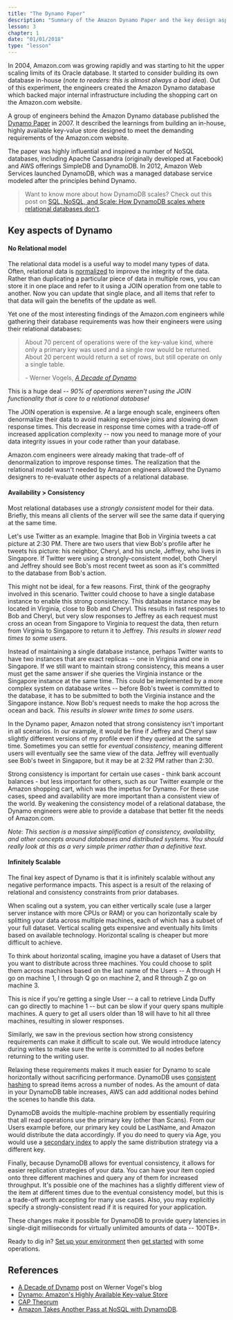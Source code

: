 ```yaml
---
title: "The Dynamo Paper"
description: "Summary of the Amazon Dynamo Paper and the key design aspects behind DynamoDB."
lesson: 3
chapter: 1
date: "01/01/2018"
type: "lesson"
---
```


In 2004, Amazon.com was growing rapidly and was starting to hit the upper scaling limits of its Oracle database. It started to consider building its own database in-house (_note to readers: this is almost always a bad idea_).  Out of this experiment, the engineers created the Amazon Dynamo database which backed major internal infrastructure including the shopping cart on the Amazon.com website. 

A group of engineers behind the Amazon Dynamo database published the [Dynamo Paper](http://www.allthingsdistributed.com/files/amazon-dynamo-sosp2007.pdf) in 2007. It described the learnings from building an in-house, highly available key-value store designed to meet the demanding requirements of the Amazon.com website.

The paper was highly influential and inspired a number of NoSQL databases, including Apache Cassandra (originally developed at Facebook) and AWS offerings SimpleDB and DynamoDB. In 2012, Amazon Web Services launched DynamoDB, which was a managed database service modeled after the principles behind Dynamo.

> Want to know more about how DynamoDB scales? Check out this post on [SQL, NoSQL, and Scale: How DynamoDB scales where relational databases don't](https://www.alexdebrie.com/posts/dynamodb-no-bad-queries/).

## Key aspects of Dynamo

#### No Relational model

The relational data model is a useful way to model many types of data. Often, relational data is [normalized](https://en.wikipedia.org/wiki/Database_normalization) to improve the integrity of the data. Rather than duplicating a particular piece of data in multiple rows, you can store it in one place and refer to it using a JOIN operation from one table to another. Now you can update that single place, and all items that refer to that data will gain the benefits of the update as well.

Yet one of the most interesting findings of the Amazon.com engineers while gathering their database requirements was how their engineers were using their relational databases:

> About 70 percent of operations were of the key-value kind, where only a primary key was used and a single row would be returned. About 20 percent would return a set of rows, but still operate on only a single table.
> 
> \- Werner Vogels, [_A Decade of Dynamo_](http://www.allthingsdistributed.com/2017/10/a-decade-of-dynamo.html)

This is a huge deal -- *90% of operations weren't using the JOIN functionality that is core to a relational database!* 

The JOIN operation is expensive. At a large enough scale, engineers often denormalize their data to avoid making expensive joins and slowing down response times. This decrease in response time comes with a trade-off of increased application complexity -- now you need to manage more of your data integrity issues in your code rather than your database.

Amazon.com engineers were already making that trade-off of denormalization to improve response times. The realization that the relational model wasn't needed by Amazon engineers allowed the Dynamo designers to re-evaluate other aspects of a relational database.

#### Availability > Consistency

Most relational databases use a _strongly consistent_ model for their data. Briefly, this means all clients of the server will see the same data if querying at the same time. 

Let's use Twitter as an example. Imagine that Bob in Virginia tweets a cat picture at 2:30 PM. There are two users that view Bob's profile after he tweets his picture: his neighbor, Cheryl, and his uncle, Jeffrey, who lives in Singapore. If Twitter were using a strongly-consistent model, both Cheryl and Jeffrey should see Bob's most recent tweet as soon as it's committed to the database from Bob's action.

This might not be ideal, for a few reasons. First, think of the geography involved in this scenario. Twitter could choose to have a single database instance to enable this strong consistency. This database instance may be located in Virginia, close to Bob and Cheryl. This results in fast responses to Bob and Cheryl, but very slow responses to Jeffrey as each request must cross an ocean from Singapore to Virginia to request the data, then return from Virginia to Singapore to return it to Jeffrey. _This results in slower read times to some users_.

Instead of maintaining a single database instance, perhaps Twitter wants to have two instances that are exact replicas -- one in Virginia and one in Singapore. If we still want to maintain strong consistency, this means a user must get the same answer if she queries the Virginia instance or the Singapore instance at the same time. This could be implemented by a more complex system on database writes -- before Bob's tweet is committed to the database, it has to be submitted to both the Virginia instance and the Singapore instance. Now Bob's request needs to make the hop across the ocean and back. _This results in slower write times to some users_.

In the Dynamo paper, Amazon noted that strong consistency isn't important in all scenarios. In our example, it would be fine if Jeffrey and Cheryl saw slightly different versions of my profile even if they queried at the same time. Sometimes you can settle for _eventual consistency_, meaning different users will eventually see the same view of the data. Jeffrey will eventually see Bob's tweet in Singapore, but it may be at 2:32 PM rather than 2:30.

Strong consistency is important for certain use cases - think bank account balances - but less important for others, such as our Twitter example or the Amazon shopping cart, which was the impetus for Dynamo. For these use cases, speed and availability are more important than a consistent view of the world. By weakening the consistency model of a relational database, the Dynamo engineers were able to provide a database that better fit the needs of Amazon.com.

_Note: This section is a massive simplification of consistency, availability, and other concepts around databases and distributed systems. You should really look at this as a very simple primer rather than a definitive text._ 

#### Infinitely Scalable

The final key aspect of Dynamo is that it is infinitely scalable without any negative performance impacts. This aspect is a result of the relaxing of relational and consistency constraints from prior databases.

When scaling out a system, you can either vertically scale (use a larger server instance with more CPUs or RAM) or you can horizontally scale by splitting your data across multiple machines, each of which has a subset of your full dataset. Vertical scaling gets expensive and eventually hits limits based on available technology. Horizontal scaling is cheaper but more difficult to achieve.

To think about horizontal scaling, imagine you have a dataset of Users that you want to distribute across three machines. You could choose to split them across machines based on the last name of the Users -- A through H go on machine 1, I through Q go on machine 2, and R through Z go on machine 3. 

This is nice if you're getting a single User -- a call to retrieve Linda Duffy can go directly to machine 1 -- but can be slow if your query spans multiple machines. A query to get all users older than 18 will have to hit all three machines, resulting in slower responses.

Similarly, we saw in the previous section how strong consistency requirements can make it difficult to scale out. We would introduce latency during writes to make sure the write is committed to all nodes before returning to the writing user.

Relaxing these requirements makes it much easier for Dynamo to scale horizontally without sacrificing performance. DynamoDB uses [consistent hashing](https://en.wikipedia.org/wiki/Consistent_hashing) to spread items across a number of nodes. As the amount of data in your DynamoDB table increases, AWS can add additional nodes behind the scenes to handle this data.

DynamoDB avoids the multiple-machine problem by essentially requiring that all read operations use the primary key (other than Scans). From our Users example before, our primary key could be LastName, and Amazon would distribute the data accordingly. If you do need to query via Age, you would use a [secondary index](./key-concepts#secondary-indexes) to apply the same distribution strategy via a different key.

Finally, because DynamoDB allows for eventual consistency, it allows for easier replication strategies of your data. You can have your item copied onto three different machines and query any of them for increased throughput. It's possible one of the machines has a slightly different view of the item at different times due to the eventual consistency model, but this is a trade-off worth accepting for many use cases. Also, you may explicitly specify a strongly-consistent read if it is required for your application.

These changes make it possible for DynamoDB to provide query latencies in single-digit milliseconds for virtually unlimited amounts of data -- 100TB+.

Ready to dig in? [Set up your environment](./environment-setup) then [get started](./anatomy-of-an-item) with some operations.

## References

- [A Decade of Dynamo](http://www.allthingsdistributed.com/2017/10/a-decade-of-dynamo.html) post on Werner Vogel's blog
- [Dynamo: Amazon's Highly Available Key-value Store](http://www.allthingsdistributed.com/files/amazon-dynamo-sosp2007.pdf)
- [CAP Theorum](https://en.wikipedia.org/wiki/CAP_theorem)
- [Amazon Takes Another Pass at NoSQL with DynamoDB](http://readwrite.com/2012/01/18/amazon-enters-the-nosql-market/).
